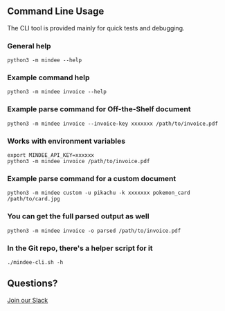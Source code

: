 ## Command Line Usage
The CLI tool is provided mainly for quick tests and debugging.

### General help

```shell
python3 -m mindee --help
```

### Example command help

```shell
python3 -m mindee invoice --help
```

### Example parse command for Off-the-Shelf document

```shell
python3 -m mindee invoice --invoice-key xxxxxxx /path/to/invoice.pdf
```

### Works with environment variables

```shell
export MINDEE_API_KEY=xxxxxx
python3 -m mindee invoice /path/to/invoice.pdf
```

### Example parse command for a custom document

```shell
python3 -m mindee custom -u pikachu -k xxxxxxx pokemon_card /path/to/card.jpg
```

### You can get the full parsed output as well

```shell
python3 -m mindee invoice -o parsed /path/to/invoice.pdf
```

### In the Git repo, there's a helper script for it

```shell
./mindee-cli.sh -h
```

## Questions?
[Join our Slack](https://join.slack.com/t/mindee-community/shared_invite/zt-1jv6nawjq-FDgFcF2T5CmMmRpl9LLptw)
